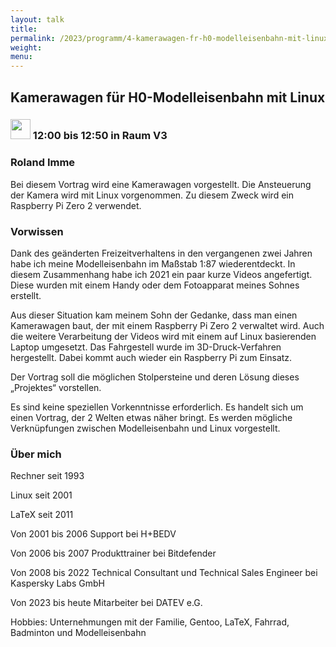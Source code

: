 ```yaml
---
layout: talk
title:
permalink: /2023/programm/4-kamerawagen-fr-h0-modelleisenbahn-mit-linux/
weight:
menu:
---
```

## Kamerawagen für H0-Modelleisenbahn mit Linux

### <img height = "32" src="../../../images/talk.svg"> 12:00 bis 12:50 in Raum V3

### Roland Imme

Bei diesem Vortrag wird eine Kamerawagen vorgestellt. Die Ansteuerung der Kamera wird mit Linux vorgenommen. Zu diesem Zweck wird ein Raspberry Pi Zero 2 verwendet.

### Vorwissen

Dank des geänderten Freizeitverhaltens in den vergangenen zwei Jahren habe ich meine Modelleisenbahn im Maßstab 1:87 wiederentdeckt. In diesem Zusammenhang habe ich 2021 ein paar kurze Videos angefertigt. Diese wurden mit einem Handy oder dem Fotoapparat meines Sohnes erstellt.  
Aus dieser Situation kam meinem Sohn der Gedanke, dass man einen Kamerawagen baut, der mit einem Raspberry Pi Zero 2 verwaltet wird. Auch die weitere Verarbeitung der Videos wird mit einem auf Linux basierenden Laptop umgesetzt. Das Fahrgestell wurde im 3D-Druck-Verfahren hergestellt. Dabei kommt auch wieder ein Raspberry Pi zum Einsatz.  
Der Vortrag soll die möglichen Stolpersteine und deren Lösung dieses „Projektes“ vorstellen.    
Es sind keine speziellen Vorkenntnisse erforderlich. Es handelt sich um einen Vortrag, der 2 Welten etwas näher bringt. Es werden mögliche Verknüpfungen zwischen Modelleisenbahn und Linux vorgestellt.

### Über mich

Rechner seit 1993  
Linux seit 2001  
LaTeX seit 2011  
Von 2001 bis 2006 Support bei H+BEDV  
Von 2006 bis 2007 Produkttrainer bei Bitdefender  
Von 2008 bis 2022 Technical Consultant und Technical Sales Engineer bei Kaspersky Labs GmbH   
Von 2023 bis heute Mitarbeiter bei DATEV e.G.  
Hobbies: Unternehmungen mit der Familie, Gentoo, LaTeX, Fahrrad, Badminton und Modelleisenbahn

